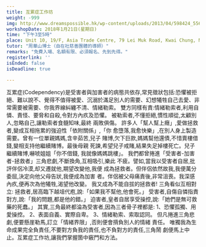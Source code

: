 ```yaml
---
title: 互累症工作坊
weight: -999
img: http://www.dreamspossible.hk/wp-content/uploads/2013/04/598424_556036501089751_720232053_n.jpg
workshopDate: 2018年1月21日(星期日)
time: "下午3至5時"
place: Unit 10, 19/F, Asia Trade Centre, 79 Lei Muk Road, Kwai Chung, N.T.
tutor: "周華山博士（自在社慈善團體的導師）"
remarks: "免費入場、名額有限、必須報名、先到先得。"
registerlink: ''
isEnded: false
isDeadline: true

---
```

互累症(Codependency)是受害者與加害者的病態共依存,常見徵狀包括:恐懼被拒
絕、難以說不、覺得不值得被愛、沉溺於滿足別人的需要、幻想犧牲自己去愛、非
常需要被需要、你我界線糾纏不清、情緒勒索。
雙方同樣有責:情緒勒索者,利用自憐、責怪、要脅和自殺,令對方內疚及恐懼。
被勒索者,不懂拒絕,慣性順從,太顧別人,忽略自己,讓勒索者食髓知味,最終
兩敗俱傷。
許多人「幫人幫上癮」,愛做拯救者,變成互相拖累的強迫性「依附關係」,「你
愈墮落,我愈快樂」,在別人身上製造需要。曾有一位單親媽媽,含辛茹苦,兒子
賭博,欠下巨款,媽媽幫他還債,不惜賣樓借錢,變相支持他繼續賭博。最後母親
死諫,希望兒子戒賭,結果失足掉樓死亡。兒子繼續賭博,嚇唬姐姐「你不借錢,
我就像媽媽跳樓」。
我們都曾捲進「受害者-加害者-拯救者」三角悲劇,不斷換角,互相吸引,樂此
不疲。譬如,當我以受害者自居,批評伴侶冷漠,却又遷就他,期望改變他,我便
成為拯救者。但伴侶依然故我,我便萬分委屈,決定向他父母告狀,我便成為加害
者。伴侶被父母痛責後,非常沮喪。我深感內疚,便再次為他犧牲,渴望他改變。
我又成為不能自拔的拯救者!
三角看似互相對立:
拯救者,居高臨下越俎代庖,說:「如果我不幫他,他會死。」
受害者,自傷自憐指責對方,說:「我的問題,都是他的錯。」
迫害者,皇者自居享受操控,說:「她們是無可救藥的死蠢。」
其實,三角最終都淪為受害者,因為三者骨子裡都是:
1、恐懼孤獨、用愛操控。
2、表面自義、實際自卑。
3、情緒勒索、索取認同。
但凡捲進三角悲劇,便要懸崖勒馬,訂立「情緒界限」,否則便會揹負別人的情緒
責任。
唯獨我為生命成果完全負責任,不要對方負我的責任,也不負對方的責任,三角鬧
劇便馬上中止。互累症工作坊,讓我們掌握箇中竅門和方法。
